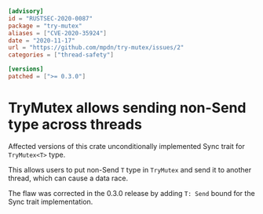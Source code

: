 ```toml
[advisory]
id = "RUSTSEC-2020-0087"
package = "try-mutex"
aliases = ["CVE-2020-35924"]
date = "2020-11-17"
url = "https://github.com/mpdn/try-mutex/issues/2"
categories = ["thread-safety"]

[versions]
patched = [">= 0.3.0"]
```

# TryMutex<T> allows sending non-Send type across threads

Affected versions of this crate unconditionally implemented Sync trait for `TryMutex<T>` type.

This allows users to put non-Send `T` type in `TryMutex` and send it to another thread, which can cause a data race.

The flaw was corrected in the 0.3.0 release by adding `T: Send` bound for the Sync trait implementation.
